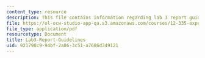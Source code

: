 ```yaml
---
content_type: resource
description: This file contains information regarding lab 3 report guidelines.
file: https://ol-ocw-studio-app-qa.s3.amazonaws.com/courses/12-335-experimental-atmospheric-chemistry-fall-2014/921798c994bf2a863c51a7686d349121_MIT12_335F14_Lab3-Report.pdf
file_type: application/pdf
resourcetype: Document
title: Lab3-Report-Guidelines
uid: 921798c9-94bf-2a86-3c51-a7686d349121
---
```


